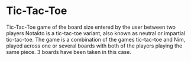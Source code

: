 # Tic-Tac-Toe
Tic-Tac-Toe game of the board size entered by the user between two players
Notakto is a tic-tac-toe variant, also known as neutral or impartial tic-tac-toe. The game is a combination of the games tic-tac-toe and Nim, played across one or several boards with both of the players playing the same piece. 3 boards have been taken in this case.
